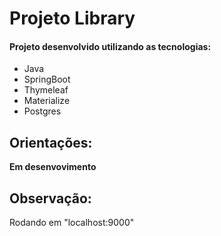 <h1> Projeto Library</h1>

 
#### Projeto desenvolvido utilizando as tecnologias:
+ Java
+ SpringBoot
+ Thymeleaf
+ Materialize
+ Postgres

## Orientações:

**Em desenvovimento**

## Observação:

Rodando em "localhost:9000"


